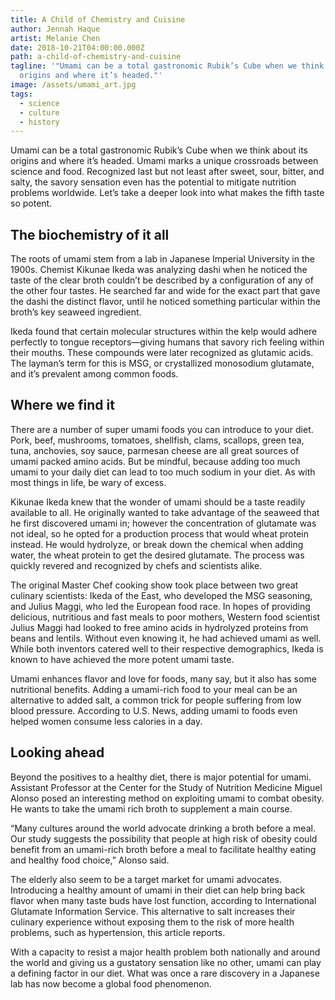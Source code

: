 ```yaml
---
title: A Child of Chemistry and Cuisine
author: Jennah Haque
artist: Melanie Chen
date: 2018-10-21T04:00:00.000Z
path: a-child-of-chemistry-and-cuisine
tagline: '"Umami can be a total gastronomic Rubik’s Cube when we think about its
  origins and where it’s headed."'
image: /assets/umami_art.jpg
tags:
  - science
  - culture
  - history
---
```

Umami can be a total gastronomic Rubik’s Cube when we think about its origins and where it’s headed. Umami marks a unique crossroads between science and food. Recognized last but not least after sweet, sour, bitter, and salty, the savory sensation even has the potential to mitigate nutrition problems worldwide. Let’s take a deeper look into what makes the fifth taste so potent.

## The biochemistry of it all

The roots of umami stem from a lab in Japanese Imperial University in the 1900s. Chemist Kikunae Ikeda was analyzing dashi when he noticed the taste of the clear broth couldn’t be described by a configuration of any of the other four tastes. He searched far and wide for the exact part that gave the dashi the distinct flavor, until he noticed something particular within the broth’s key seaweed ingredient.

Ikeda found that certain molecular structures within the kelp would adhere perfectly to tongue receptors—giving humans that savory rich feeling within their mouths. These compounds were later recognized as glutamic acids. The layman’s term for this is MSG, or crystallized monosodium glutamate, and it’s prevalent among common foods.

## Where we find it

There are a number of super umami foods you can introduce to your diet. Pork, beef, mushrooms, tomatoes, shellfish, clams, scallops, green tea, tuna, anchovies, soy sauce, parmesan cheese are all great sources of umami packed amino acids. But be mindful, because adding too much umami to your daily diet can lead to too much sodium in your diet. As with most things in life, be wary of excess.

Kikunae Ikeda knew that the wonder of umami should be a taste readily available to all. He originally wanted to take advantage of the seaweed that he first discovered umami in; however the concentration of glutamate was not ideal, so he opted for a production process that would wheat protein instead. He would hydrolyze, or break down the chemical when adding water, the wheat protein to get the desired glutamate. The process was quickly revered and recognized by chefs and scientists alike.

The original Master Chef cooking show took place between two great culinary scientists: Ikeda of the East, who developed the MSG seasoning, and Julius Maggi, who led the European food race. In hopes of providing delicious, nutritious and fast meals to poor mothers, Western food scientist Julius Maggi had looked to free amino acids in hydrolyzed proteins from beans and lentils. Without even knowing it, he had achieved umami as well. While both inventors catered well to their respective demographics, Ikeda is known to have achieved the more potent umami taste.

Umami enhances flavor and love for foods, many say, but it also has some nutritional benefits. Adding a umami-rich food to your meal can be an alternative to added salt, a common trick for people suffering from low blood pressure. According to U.S. News, adding umami to foods even helped women consume less calories in a day.

## Looking ahead

Beyond the positives to a healthy diet, there is major potential for umami. Assistant Professor at the Center for the Study of Nutrition Medicine Miguel Alonso posed an interesting method on exploiting umami to combat obesity. He wants to take the umami rich broth to supplement a main course.

“Many cultures around the world advocate drinking a broth before a meal. Our study suggests the possibility that people at high risk of obesity could benefit from an umami-rich broth before a meal to facilitate healthy eating and healthy food choice,” Alonso said.

The elderly also seem to be a target market for umami advocates. Introducing a healthy amount of umami in their diet can help bring back flavor when many taste buds have lost function, according to International Glutamate Information Service. This alternative to salt increases their culinary experience without exposing them to the risk of more health problems, such as hypertension, this article reports.

With a capacity to resist a major health problem both nationally and around the world and giving us a gustatory sensation like no other, umami can play a defining factor in our diet. What was once a rare discovery in a Japanese lab has now become a global food phenomenon.